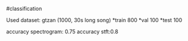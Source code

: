 #classification

Used dataset: gtzan (1000, 30s long song)
    *train 800
    *val 100
    *test 100

accuracy spectrogram: 0.75
accuracy stft:0.8